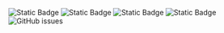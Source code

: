 ![Static Badge](https://img.shields.io/badge/blacklists-60-000000) ![Static Badge](https://img.shields.io/badge/blacklisted-2928317-cc0000) ![Static Badge](https://img.shields.io/badge/whitelisted-2243-00CC00) ![Static Badge](https://img.shields.io/badge/streaming_blacklist-28107-000000) ![GitHub issues](https://img.shields.io/github/issues/fabriziosalmi/blacklists)
